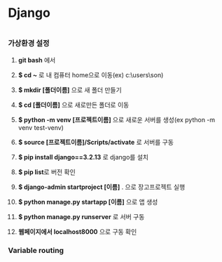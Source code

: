 # Django

# 

### 가상환경 설정

1. **git bash** 에서

2. **$ cd ~** 로 내 컴퓨터 home으로 이동(ex) c:\users\son)

3. **$ mkdir [폴더이름]** 으로 새 폴더 만들기

4. **$ cd [폴더이름]** 으로 새로만든 폴더로 이동

5. **$ python -m venv [프로젝트이름]** 으로 새로운 서버를 생성(ex python -m venv test-venv)

6. **$ source [프로젝트이름]/Scripts/activate** 로 서버를 구동

7. **$ pip install django==3.2.13** 로 django를 설치

8. **$ pip list**로 버전 확인

9. **$ django-admin startproject [이름]** . 으로 장고프로젝트 실행

10. **$ python manage.py startapp [이름]** 으로 앱 생성

11. **$ python manage.py runserver** 로 서버 구동

12. **웹페이지에서 localhost8000** 으로 구동 확인

### Variable routing
